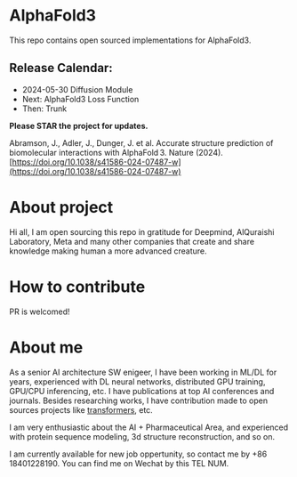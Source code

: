 # AlphaFold3
This repo contains open sourced implementations for AlphaFold3.

## Release Calendar:
- 2024-05-30 Diffusion Module
- Next: AlphaFold3 Loss Function
- Then: Trunk

**Please STAR the project for updates.**

Abramson, J., Adler, J., Dunger, J. et al. Accurate structure prediction of biomolecular interactions with AlphaFold 3. Nature (2024). [https://doi.org/10.1038/s41586-024-07487-w](https://doi.org/10.1038/s41586-024-07487-w)

# About project
Hi all, I am open sourcing this repo in gratitude for Deepmind, AlQuraishi Laboratory, Meta and many other companies that create and share knowledge making human a more advanced creature.

# How to contribute
PR is welcomed!

# About me
As a senior AI architecture SW enigeer, I have been working in ML/DL for years, experienced with DL neural networks, distributed GPU training, GPU/CPU inferencing, etc. I have publications at top AI conferences and journals. Besides researching works, I have contribution made to open sources projects like [transformers](https://github.com/huggingface/transformers), etc.

I am very enthusiastic about the AI + Pharmaceutical Area, and experienced with protein sequence modeling, 3d structure reconstruction, and so on.

I am currently available for new job oppertunity, so contact me by +86 18401228190. You can find  me on Wechat by this TEL NUM.

